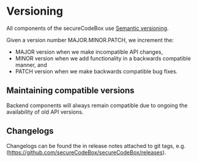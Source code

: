 # Versioning

All components of the secureCodeBox use [Semantic versioning](https://semver.org/).

Given a version number MAJOR.MINOR.PATCH, we increment the:

- MAJOR version when we make incompatible API changes,
- MINOR version when we add functionality in a backwards compatible manner, and
- PATCH version when we make backwards compatible bug fixes.

## Maintaining compatible versions

Backend components will always remain compatible due to ongoing the availability of old API versions.

## Changelogs

Changelogs can be found the in release notes attached to git tags, e.g. (https://github.com/secureCodeBox/secureCodeBox/releases).